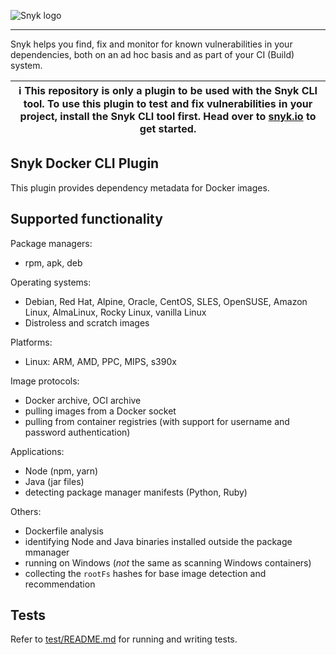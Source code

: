 ![Snyk logo](https://snyk.io/style/asset/logo/snyk-print.svg)

---

Snyk helps you find, fix and monitor for known vulnerabilities in your dependencies, both on an ad hoc basis and as part of your CI (Build) system.

| :information_source: This repository is only a plugin to be used with the Snyk CLI tool. To use this plugin to test and fix vulnerabilities in your project, install the Snyk CLI tool first. Head over to [snyk.io](https://github.com/snyk/snyk) to get started. |
| ------------------------------------------------------------------------------------------------------------------------------------------------------------------------------------------------------------------------------------------------------------------ |


## Snyk Docker CLI Plugin

This plugin provides dependency metadata for Docker images.

## Supported functionality

Package managers:

- rpm, apk, deb

Operating systems:

- Debian, Red Hat, Alpine, Oracle, CentOS, SLES, OpenSUSE, Amazon Linux, AlmaLinux, Rocky Linux, vanilla Linux
- Distroless and scratch images

Platforms:

- Linux: ARM, AMD, PPC, MIPS, s390x

Image protocols:

- Docker archive, OCI archive
- pulling images from a Docker socket
- pulling from container registries (with support for username and password authentication)

Applications:

- Node (npm, yarn)
- Java (jar files)
- detecting package manager manifests (Python, Ruby)

Others:

- Dockerfile analysis
- identifying Node and Java binaries installed outside the package mmanager
- running on Windows (_not_ the same as scanning Windows containers)
- collecting the `rootFs` hashes for base image detection and recommendation

## Tests

Refer to [test/README.md](test/README.md) for running and writing tests.
